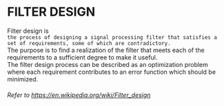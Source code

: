 # FILTER DESIGN  
Filter design is  
```the process of designing a signal processing filter that satisfies a set of requirements, some of which are contradictory.```  
The purpose is to find a realization of the filter that meets each of the requirements to a sufficient degree to make it useful.  
The filter design process can be described as an optimization problem where each requirement contributes to an error function which should be minimized.



###### Refer to https://en.wikipedia.org/wiki/Filter_design